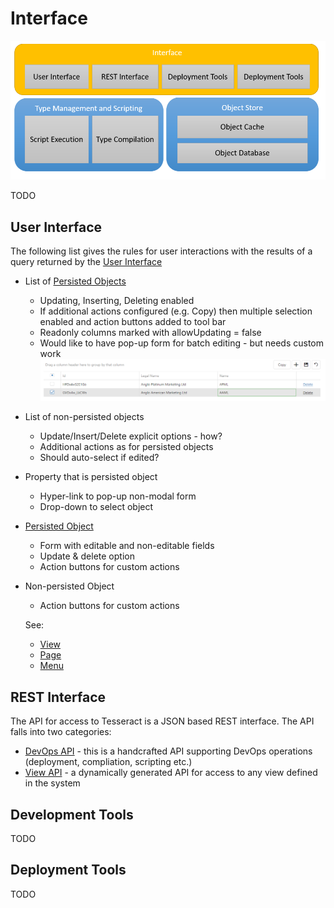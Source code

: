 # Interface

![Interface](Images/Interface.png)

TODO

## User Interface

The following list gives the rules for user interactions with the results of a query returned by the [User Interface](#user-interface)

* List of [Persisted Objects](ObjectStore.md#Persisted-Object)
  * Updating, Inserting, Deleting enabled
  * If additional actions configured (e.g. Copy) then multiple selection enabled and action buttons added to tool bar
  * Readonly columns marked with allowUpdating = false
  * Would like to have pop-up form for batch editing - but needs custom work
        ![Edit](Images/EditPersistedObjectList.png)
* List of non-persisted objects
  * Update/Insert/Delete explicit options - how?
  * Additional actions as for persisted objects
  * Should auto-select if edited?
* Property that is persisted object
  * Hyper-link to pop-up non-modal form 
  * Drop-down to select object
* [Persisted Object](ObjectStore.md#Persisted-Object)
  * Form with editable and non-editable fields 
  * Update & delete option
  * Action buttons for custom actions
* Non-persisted Object
  * Action buttons for custom actions

  See:
  * [View](View.md)
  * [Page](Page.md)
  * [Menu](Menu.md)


## REST Interface

The API for access to Tesseract is a JSON based REST interface. The API falls into two categories:
* [DevOps API](DevOpsAPI.md) - this is a handcrafted API supporting DevOps operations (deployment, compliation, scripting etc.)
* [View API](ViewAPI.md) - a dynamically generated API for access to any view defined in the system

## Development Tools

TODO

## Deployment Tools

TODO
